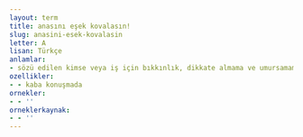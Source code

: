 ```yaml
---
layout: term
title: anasını eşek kovalasın!
slug: anasini-esek-kovalasin
letter: A
lisan: Türkçe
anlamlar:
- sözü edilen kimse veya iş için bıkkınlık, dikkate almama ve umursamama anlatan bir söz
ozellikler:
- - kaba konuşmada
ornekler:
- - ''
orneklerkaynak:
- - ''
---
```

